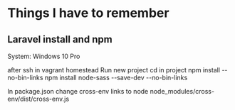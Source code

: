 # Things I have to remember

## Laravel install and npm

System: Windows 10 Pro

after ssh in vagrant homestead
Run new project
cd in project
npm install --no-bin-links
npm install node-sass --save-dev --no-bin-links

In package.json change cross-env links to
node node_modules/cross-env/dist/cross-env.js

